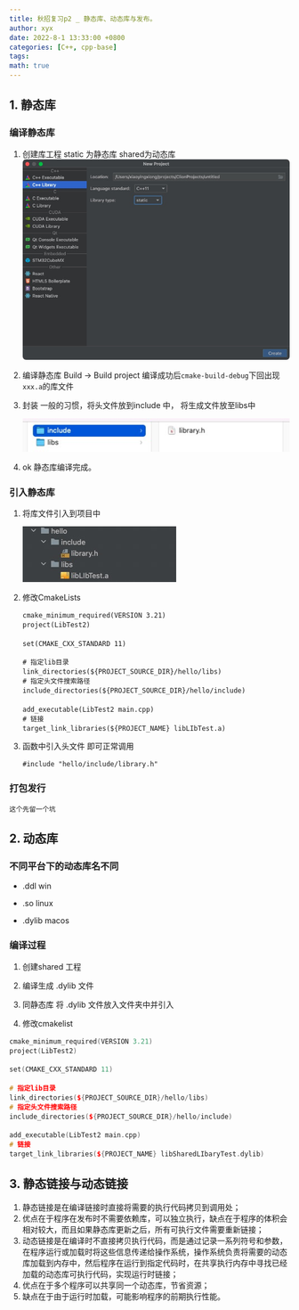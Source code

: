```yaml
---
title: 秋招复习p2 _ 静态库、动态库与发布。
author: xyx
date: 2022-8-1 13:33:00 +0800
categories: [C++, cpp-base]
tags:
math: true
---
```


## 1. 静态库

### 编译静态库

1. 创建库工程 static 为静态库  shared为动态库
    ![p1](../assets/ims/2022.08/p1.png)

2. 编译静态库
    Build -> Build project 
    编译成功后`cmake-build-debug`下回出现 `xxx.a`的库文件

3. 封装
    一般的习惯，将头文件放到include 中， 将生成文件放至libs中

    ![p2](../assets/ims/2022.08/p2.png)

4. ok 静态库编译完成。

### 引入静态库

1. 将库文件引入到项目中

    ![p3](../assets/ims/2022.08/p3.png)

2. 修改CmakeLists

    ```txt
    cmake_minimum_required(VERSION 3.21)
    project(LibTest2)

    set(CMAKE_CXX_STANDARD 11)

    # 指定lib目录
    link_directories(${PROJECT_SOURCE_DIR}/hello/libs)
    # 指定头文件搜索路径
    include_directories(${PROJECT_SOURCE_DIR}/hello/include)

    add_executable(LibTest2 main.cpp)
    # 链接
    target_link_libraries(${PROJECT_NAME} libLIbTest.a)
    ```

3. 函数中引入头文件 即可正常调用

    ```
    #include "hello/include/library.h"
    ```

### 打包发行

    这个先留一个坑


## 2. 动态库

### 不同平台下的动态库名不同

- .ddl   win

- .so    linux

- .dylib   macos


### 编译过程

1. 创建shared 工程

2. 编译生成 .dylib 文件

3. 同静态库 将 .dylib 文件放入文件夹中并引入

4. 修改cmakelist

```cpp
cmake_minimum_required(VERSION 3.21)
project(LibTest2)

set(CMAKE_CXX_STANDARD 11)

# 指定lib目录
link_directories(${PROJECT_SOURCE_DIR}/hello/libs)
# 指定头文件搜索路径
include_directories(${PROJECT_SOURCE_DIR}/hello/include)

add_executable(LibTest2 main.cpp)
# 链接
target_link_libraries(${PROJECT_NAME} libSharedLIbaryTest.dylib)
```

## 3. 静态链接与动态链接

1. 静态链接是在编译链接时直接将需要的执⾏代码拷⻉到调⽤处；
2. 优点在于程序在发布时不需要依赖库，可以独⽴执⾏，缺点在于程序的体积会相对较⼤，⽽且如果静态库更新之后，所有可执⾏⽂件需要重新链接；
3. 动态链接是在编译时不直接拷⻉执⾏代码，⽽是通过记录⼀系列符号和参数，在程序运⾏或加载时将这些信息传递给操作系统，操作系统负责将需要的动态库加载到内存中，然后程序在运⾏到指定代码时，在共享执⾏内存中寻找已经加载的动态库可执⾏代码，实现运⾏时链接；
4. 优点在于多个程序可以共享同⼀个动态库，节省资源；
5. 缺点在于由于运⾏时加载，可能影响程序的前期执⾏性能。